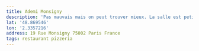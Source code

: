 ```yaml
---
title: Ademi Monsigny
description: 'Pas mauvais mais on peut trouver mieux. La salle est petite et ce n’est pas très lumineux comme endroit.'
lat: '48.869546'
lon: '2.3357216'
address: 19 Rue Monsigny 75002 Paris France
tags: restaurant pizzeria
---
```


